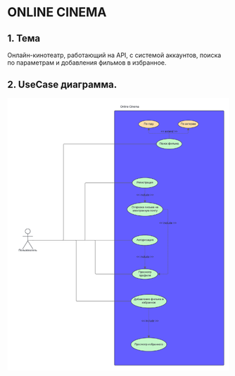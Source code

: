 # ONLINE CINEMA

## 1. Тема

Онлайн-кинотеатр, работающий на API, с системой аккаунтов, поиска по параметрам и добавления фильмов в избранное.

## 2. UseCase диаграмма.

![alt text](diagram/diagram.png)
